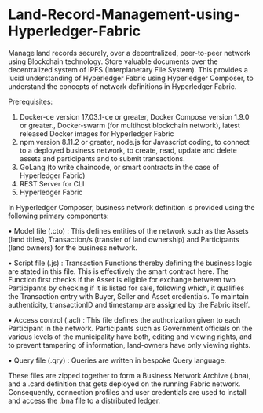 # Land-Record-Management-using-Hyperledger-Fabric
Manage land records securely, over a decentralized, peer-to-peer network using Blockchain technology. Store valuable documents over the decentralized system of IPFS (Interplanetary File System).
This provides a lucid understanding of Hyperledger Fabric using Hyperledger Composer, to understand the concepts of network definitions in Hyperledger Fabric.

Prerequisites:
1. Docker-ce version 17.03.1-ce or greater, Docker Compose version 1.9.0 or greater., Docker-swarm (for multihost blockchain network), latest released Docker images for Hyperledger Fabric
2. npm version 8.11.2 or greater, node.js for Javascript coding, to connect to a deployed business network, to create, read, update and delete assets and participants and to submit transactions.
3. GoLang (to write chaincode, or smart contracts in the case of Hyperledger Fabric)
4. REST Server for CLI
5. Hyperledger Fabric

In Hyperledger Composer, business network definition is provided using the following primary components:

• Model file (.cto) : This defines entities of the network such as the Assets (land titles), Transaction/s (transfer of land ownership) and Participants (land owners) for the business network.

• Script file (.js) : Transaction Functions thereby defining the business logic are stated in this file. This is effectively the smart contract here. The Function first checks if the Asset is eligible for exchange between two Participants by checking if it is listed for sale, following which, it qualifies the Transaction entry with Buyer, Seller and Asset credentials. To maintain authenticity, transactionID and timestamp are assigned by the Fabric itself.

• Access control (.acl) : This file defines the authorization given to each Participant in the network. Participants such as Government officials on the various levels of the municipality have both, editing and viewing rights, and to prevent tampering of information, land-owners have only viewing rights.

• Query file (.qry) : Queries are written in bespoke Query language. 

These files are zipped together to form a Business Network Archive (.bna), and a .card definition that gets deployed on the running Fabric network. Consequently, connection profiles and user credentials are used to install and access the .bna file to a distributed ledger.
